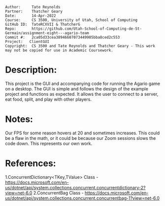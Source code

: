 ```
Author:     Tate Reynolds
Partner:    Thatcher Geary
Date:       14-Apr-2022
Course:     CS 3500, University of Utah, School of Computing
GitHub ID:  TateRCXVII & ThatcherG
Repo:       https://github.com/Utah-School-of-Computing-de-St-Germain/assignment-eight---agario-team
Commit #:   2ca05d33cea38946607073449905bba8ced2c553
Project:   ClientGUI
Copyright:  CS 3500 and Tate Reynolds and Thatcher Geary - This work may not be copied for use in Academic Coursework.
```
# Description:
This project is the GUI and accompanying code for running the Agario game on a desktop. The GUI is simple and follows the design of the example project and 
functions as expected. It allows the user to connect to a server, eat food, split, and play with other players.

# Notes:
Our FPS for some reason hovers at 20 and sometimes increases. This could be a flaw in the math, or it could be because our Zoom sessions slows the code down.
This represents our own work.

# References:
 1.ConcurrentDictionary<TKey,TValue> Class - https://docs.microsoft.com/en-us/dotnet/api/system.collections.concurrent.concurrentdictionary-2?view=net-6.0
 2.ConcurrentBag<T> Class - https://docs.microsoft.com/en-us/dotnet/api/system.collections.concurrent.concurrentbag-1?view=net-6.0